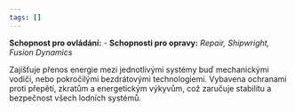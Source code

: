 ```yaml
---
tags: []
---
```

**Schopnost pro ovládání:** -
**Schopnosti pro opravy:**  *Repair, Shipwright, Fusion Dynamics*

Zajišťuje přenos energie mezi jednotlivými systémy buď mechanickými vodiči, nebo pokročilými bezdrátovými technologiemi. Vybavena ochranami proti přepětí, zkratům a energetickým výkyvům, což zaručuje stabilitu a bezpečnost všech lodních systémů.